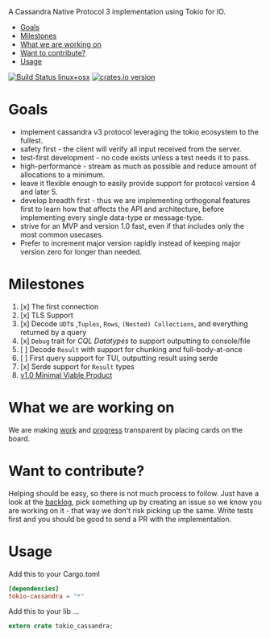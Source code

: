 <!-- START doctoc generated TOC please keep comment here to allow auto update -->
<!-- DON'T EDIT THIS SECTION, INSTEAD RE-RUN doctoc TO UPDATE -->
A Cassandra Native Protocol 3 implementation using Tokio for IO.

- [Goals](#goals)
- [Milestones](#milestones)
- [What we are working on](#what-we-are-working-on)
- [Want to contribute?](#want-to-contribute)
- [Usage](#usage)

<!-- END doctoc generated TOC please keep comment here to allow auto update -->

[![Build Status linux+osx](https://travis-ci.org/nhellwig/tokio-cassandra.svg?branch=master)](https://travis-ci.org/nhellwig/tokio-cassandra)
[![crates.io version](https://img.shields.io/crates/v/tokio-cassandra.svg)](https://crates.io/crates/tokio-cassandra)

# Goals
* implement cassandra v3 protocol leveraging the tokio ecosystem to the fullest.
* safety first - the client will verify all input received from the server.
* test-first development - no code exists unless a test needs it to pass.
* high-performance - stream as much as possible and reduce amount of allocations to a minimum.
* leave it flexible enough to easily provide support for protocol version 4 and later 5.
* develop breadth first - thus we are implementing orthogonal features first to learn how that affects the API and architecture, before implementing every single data-type or message-type.
* strive for an MVP and version 1.0 fast, even if that includes only the most common usecases.
* Prefer to increment major version rapidly instead of keeping major version zero for longer than needed.

# Milestones
1. [x] The first connection
1. [x] TLS Support
1. [x] Decode `UDT`s ,`Tuples`, `Rows`, `(Nested) Collections`, and everything returned by a query
1. [x] `Debug` trait for _CQL Datatypes_ to support outputting to console/file
1. [ ] Decode `Result` with support for chunking and full-body-at-once
1. [ ] First query support for TUI, outputting result using serde
1. [x] Serde support for `Result` types
1. [v1.0 Minimal Viable Product](https://github.com/nhellwig/tokio-cassandra/milestone/2)

# What we are working on

We are making [work][kanban] and [progress][progress] transparent by placing cards on the board.

# Want to contribute?

Helping should be easy, so there is not much process to follow. Just have a look at the [backlog][kanban], pick something up by creating an issue so we know you are working on it - that way we don't risk picking up the same. Write tests first and you should be good to send a PR with the implementation.

# Usage

Add this to your Cargo.toml
```toml
[dependencies]
tokio-cassandra = "*"
```

Add this to your lib ...
```Rust
extern crate tokio_cassandra;
```

[kanban]: https://github.com/nhellwig/tokio-cassandra/projects/2
[progress]: https://github.com/nhellwig/tokio-cassandra/milestone/2
